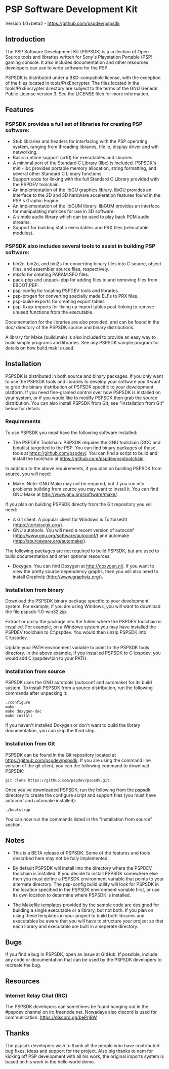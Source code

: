# PSP Software Development Kit
Version 1.0+beta2 - https://github.com/pspdev/pspsdk


## Introduction

The PSP Software Development Kit (PSPSDK) is a collection of Open Source tools
and libraries written for Sony's Playstation Portable (PSP) gaming console.
It also includes documentation and other resources developers can use to write
software for the PSP.

PSPSDK is distributed under a BSD-compatible license, with the exception of the
files located in tools/PrxEncrypter. The files located in the tools/PrxEncrypter
directory are subject to the terms of the GNU General Public License version 3.
See the LICENSE files for more information.


## Features

### PSPSDK provides a full set of libraries for creating PSP software:

* Stub libraries and headers for interfacing with the PSP operating system,
  ranging from threading libraries, file io, display driver and wifi networking.
* Basic runtime support (crt0) for executables and libraries.
* A minimal port of the Standard C Library (libc) is included. PSPSDK's
  mini-libc provides portable memory allocation, string formatting, and several
  other Standard C Library functions.
* Support code for linking with the full Standard C Library provided with the
  PSPDEV toolchain.
* An implementation of the libGU graphics library. libGU provides an interface
  to the 2D and 3D hardware acceleration features found in the PSP's Graphic
  Engine.
* An implementation of the libGUM library. libGUM provides an interface for
  manipulating matrices for use in 3D software.
* A simple audio library which can be used to play back PCM audio streams.
* Support for building static executables and PRX files (relocatable modules).

### PSPSDK also includes several tools to assist in building PSP software:

* bin2c, bin2o, and bin2s for converting binary files into C source, object
  files, and assembler source files, respectively.
* mksfo for creating PARAM.SFO files.
* pack-pbp and unpack-pbp for adding files to and removing files from EBOOT.PBP.
* psp-config for locating PSPDEV tools and libraries.
* psp-prxgen for converting specially made ELFs to PRX files.
* psp-build-exports for creating export tables
* psp-fixup-imports for fixing up import tables post-linking to remove unused
  functions from the executable.

Documentation for the libraries are also provided, and can be found in the
doc/ directory of the PSPSDK source and binary distributions.

A library for Make (build.mak) is also included to provide an easy way to build
simple programs and libraries. See any PSPSDK sample program for details on how
build.mak is used.


## Installation

PSPSDK is distributed in both source and binary packages. If you only want to
use the PSPSDK tools and libraries to develop your software you'll want to grab
the binary distribution of PSPSDK specific to your development platform. If you
need fine-grained control over how PSPSDK is installed on your system, or if you
would like to modify PSPSDK then grab the source distribution. You can also
install PSPSDK from Git, see "Installation from Git" below for details.

### Requirements

To use PSPSDK you must have the following software installed:

* The PSPDEV Toolchain. PSPSDK requires the GNU toolchain (GCC and binutils)
  targetted to the PSP. You can find binary packages of these tools at
  https://github.com/pspdev/. You can find a script to build and install the
  toolchain at https://github.com/pspdev/psptoolchain.

In addition to the above requirements, if you plan on building PSPSDK from
source, you will need:

* Make. Note: GNU Make may not be required, but if you run into problems
  building from source you may want to install it. You can find GNU Make
  at http://www.gnu.org/software/make/.

If you plan on building PSPSDK directly from the Git repository you will need:

* A Git client. A popular client for Windows is TortoiseGit 
  (https://tortoisegit.org/).
* GNU autotools. You will need a recent version of autoconf
  (http://www.gnu.org/software/autoconf/) and automake
  (http://sourceware.org/automake/).

The following packages are not required to build PSPSDK, but are used to build
documentation and other optional resources:

* Doxygen. You can find Doxygen at http://doxygen.nl/.
  If you want to view the pretty source dependency graphs, then you will also
  need to install Graphviz (http://www.graphviz.org/).

### Installation from binary

Download the PSPSDK binary package specific to your development system.
For example, if you are using Windows, you will want to download the file
pspsdk-1.0-win32.zip.

Extract or unzip the package into the folder where the PSPDEV toolchain is
installed.  For example, on a Windows system you may have installed the PSPDEV
toolchain to C:\pspdev. You would then unzip PSPSDK into C:\pspdev.

Update your PATH environment variable to point to the PSPSDK tools directory.
In the above example, if you installed PSPSDK to C:\pspdev, you would add
C:\pspdev\bin to your PATH.

### Installation from source

PSPSDK uses the GNU autotools (autoconf and automake) for its build system. To
install PSPSDK from a source distribution, run the following commands after
unpacking it:

    ./configure
    make
    make doxygen-doc
    make install

If you haven't installed Doxygen or don't want to build the library
documentation, you can skip the third step.

### Installation from Git

PSPSDK can be found in the Git repository located at
https://github.com/pspdev/pspsdk. If you are using the command line version of
the git client, you can the following command to download PSPSDK:

    git clone https://github.com/pspdev/pspsdk.git

Once you've downloaded PSPSDK, run the following from the pspsdk directory to
create the configure script and support files (you must have autoconf and
automake installed):

    ./bootstrap

You can now run the commands listed in the "Installation from source" section.


## Notes

* This is a BETA release of PSPSDK. Some of the features and tools described
  here may not be fully implemented.

* By default PSPSDK will install into the directory where the PSPDEV toolchain
  is installed. If you decide to install PSPSDK somewhere else then you must
  define a PSPSDK environment variable that points to your alternate directory.
  The psp-config build utility will look for PSPSDK in the location specified in
  the PSPSDK environment variable first, or use its own location to determine
  where PSPSDK is installed.

* The Makefile templates provided by the sample code are designed for building a
  single executable or a library, but not both. If you plan on using these
  templates in your project to build both libraries and executables be aware
  that you will have to structure your project so that each library and
  executable are built in a seperate directory.


## Bugs

If you find a bug in PSPSDK, open an issue at GitHub. If possible, include any
code or documentation that can be used by the PSPSDK developers to recreate the
bug.


## Resources

### Internet Relay Chat (IRC)

The PSPSDK developers can sometimes be found hanging out in the #pspdev channel
on irc.freenode.net.
Nowadays also discord is used for communication: https://discord.gg/bePrj9W


## Thanks

The pspsdk developers wish to thank all the people who have contributed bug
fixes, ideas and support for the project. Also big thanks to nem for kicking off
PSP development with all his work, the original imports system is based on his
work in the hello world demo.
